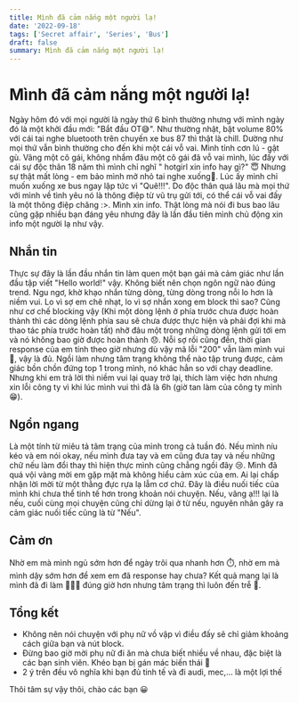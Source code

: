 ```yaml
---
title: Mình đã cảm nắng một người lạ!
date: '2022-09-18'
tags: ['Secret affair', 'Series', 'Bus']
draft: false
summary: Mình đã cảm nắng một người lạ!
---
```


# Mình đã cảm nắng một người lạ!

Ngày hôm đó với mọi người là ngày thứ 6 bình thường nhưng với mình ngày đó là một khởi đầu mới: "Bắt đầu OT😅". Như thường nhật, bật volume 80% với cái tai nghe bluetooth trên chuyến xe bus 87 thì thật là chill. Dường như mọi thứ vẫn bình thường cho đến khi một cái vỗ vai. Mình tỉnh cơn lú - gật gù. Vâng một cô gái, không nhầm đâu một cô gái đã vỗ vai mình, lúc đấy với cái sự độc thân 18 năm thì mình chỉ nghĩ " hotgirl xin info hay gì?" 😇 Nhưng sự thật mất lòng - em bảo mình mở nhỏ tai nghe xuống🥲. Lúc ấy mình chỉ muốn xuống xe bus ngay lập tức vì "Quê!!!". Do độc thân quá lâu mà mọi thứ với mình về tình yêu nó là thông điệp từ vũ trụ gửi tới, có thể cái vỗ vai đấy là một thông điệp chăng :>. Mình xin info. Thật lòng mà nói đi bus bao lâu cũng gặp nhiều bạn đáng yêu nhưng đây là lần đầu tiên mình chủ động xin info một người lạ như vậy. 

## Nhắn tin

Thực sự đây là lần đầu nhắn tin làm quen một bạn gái mà cảm giác như lần đầu tập viết "Hello world!" vậy. Không biết nên chọn ngôn ngữ nào đúng trend. Ngu ngơ, khờ khạo nhắn từng dòng, từng dòng trong nỗi lo hơn là niềm vui. Lo vì sợ em chê nhạt, lo vì sợ nhắn xong em block thì sao? Cũng như cơ chế blocking vậy (Khi một dòng lệnh ở phía trước chưa được hoàn thành thì các dòng lệnh phía sau sẽ chưa được thực hiện và phải đợi khi mà thao tác phía trước hoàn tất) nhỡ đâu một trong những dòng lệnh gửi tới em và nó không bao giờ được hoàn thành 😞. Nỗi sợ rồi cũng đến, thời gian response của em tính theo giờ nhưng dù vậy mã lỗi "200" vẫn làm mình vui 🥳, vậy là đủ. Ngồi làm nhưng tâm trạng không thể nào tập trung được, cảm giác bồn chồn đứng top 1 trong mình, nó khác hẳn so với chạy deadline. Nhưng khi em trả lời thì niềm vui lại quay trở lại, thích làm việc hơn nhưng xin lỗi công ty vì khi lúc mình vui thì đã là 6h (giờ tan làm của công ty mình 😁). 

## Ngổn ngang 
Là một tính từ miêu tả tâm trạng của mình trong cả tuần đó. Nếu mình níu kéo và em nói okay, nếu mình đưa tay và em cũng đưa tay và nếu những chữ nếu làm đổi thay thì hiện thực mình cũng chẳng ngồi đây 😢. Mình đã quá vội vàng mời em gặp mặt mà không hiểu cảm xúc của em. Ai lại chấp nhận lời mời từ một thằng đực rựa lạ lẫm cơ chứ. Đây là điều nuối tiếc của mình khi chưa thể tinh tế hơn trong khoản nói chuyện. Nếu, vâng ạ!!! lại là nếu, cuối cùng mọi chuyện cũng chỉ dừng lại ở từ nếu, nguyên nhân gây ra cảm giác nuối tiếc cũng là từ "Nếu".

## Cảm ơn
Nhờ em mà mình ngủ sớm hơn để ngày trôi qua nhanh hơn ⏱️, nhờ em mà mình dậy sớm hơn để xem em đã response hay chưa? Kết quả mang lại là mình đã đi làm 🚴🏾‍♀️ đúng giờ hơn nhưng tâm trạng thì luôn đến trễ 🥺. 

## Tổng kết
- Không nên nói chuyện với phụ nữ vồ vập vì điều đấy sẽ chỉ giảm khoảng cách giữa bạn và nút block.
- Đừng bao giờ mời phụ nữ đi ăn mà chưa biết nhiều về nhau, đặc biệt là các bạn sinh viên. Khéo bạn bị gán mác biến thái 🥸
- 2 ý trên đều vô nghĩa khi bạn đủ tinh tế và đi audi, mec,... là một lợi thế

Thôi tâm sự vậy thôi, chào các bạn 😀

